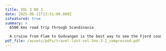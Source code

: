 ```yaml
---
title: VOL 3 NO 3
date: 2025-06-11T13:51:00.000Z
isFeatured: true
summary: >
  6500 kms road trip through Scandinavia 

  A cruise from Flam to Gudvangen is the best way to see the Fjord country of Norway.
pdf_file: /assets/pdfs/travel-lust-vol-3no-3-2_compressed.pdf
---
```

